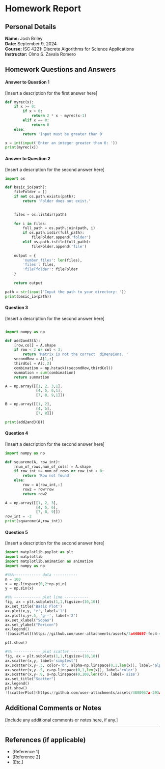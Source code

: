 # Homework Report

## Personal Details
**Name:** Josh Briley  
**Date:** September 9, 2024  
**Course:** ISC 4221: Discrete Algorithms for Science Applications  
**Instructor:** Olmo S. Zavala Romero

## Homework Questions and Answers

#### Answer to Question 1
[Insert a description for the first answer here]

```python
def myrec(x):
    if x >= 0:
        if x > 0:
            return 2 * x - myrec(x-1)
        elif x == 0:
            return 0
    else:
        return 'Input must be greater than 0'

x = int(input('Enter an integer greater than 0: '))
print(myrec(x))
```

#### Answer to Question 2
[Insert a description for the second answer here]

```python
import os

def basic_io(path):
    fileFolder = []
    if not os.path.exists(path):
        return 'Folder does not exist.'

    
    files = os.listdir(path)
    
    for i in files:
        full_path = os.path.join(path, i)
        if os.path.isdir(full_path):
            fileFolder.append('folder')
        elif os.path.isfile(full_path):
            fileFolder.append('file')
    
    output = {
        'number_files': len(files),
        'files': files,
        'fileFfolder': fileFolder
    }
    
    return output

path = str(input('Input the path to your directory: '))
print(basic_io(path))
```

#### Question 3
[Insert a description for the second answer here]

```python

import numpy as np

def add2and3(A):
    [row,col] = A.shape
    if row < 2 or col < 3:
        return 'Matrix is not the correct  dimensions. '
    secondRow = A[1,:]
    thirdCol = A[:,2]
    combination = np.hstack((secondRow,thirdCol))
    summation = sum(combination)
    return summation

A = np.array([[1, 2, 3,1],
              [4, 5, 6,1],
              [7, 8, 9,1]])

B = np.array([[1, 2],
              [4, 5],
              [7, 8]])

print(add2and3(B))

```

#### Question 4
[Insert a description for the second answer here]

```python
import numpy as np

def squareme(A, row_int):
    [num_of_rows,num_of_cols] = A.shape
    if row_int >= num_of_rows or row_int < 0:
        return 'Row not found'
    else:
        row = A[row_int,:]
        row2 = row*row
        return row2

A = np.array([[1, 2, 3],
              [4, 5, 6],
              [7, 8, 9]])
row_int = -2
print(squareme(A,row_int))

```

#### Question 5
[Insert a description for the second answer here]

```python
import matplotlib.pyplot as plt
import matplotlib
import matplotlib.animation as animation
import numpy as np

#%%%------------ data -----------
n = 100
x = np.linspace(0,2*np.pi,n)
y = np.sin(x)

#%% ------------ plot line -----------
fig, ax = plt.subplots(1,1,figsize=(10,10))
ax.set_title('Basic Plot')
ax.plot(x,y, 'r', label='1')
ax.plot(x,y+.5, 'g--', label='2')
ax.set_xlabel("Sopas")
ax.set_ylabel("Pericon")
ax.legend()
![basicPlot](https://github.com/user-attachments/assets/7a440697-fec4-4be8-bba2-c220b009bcaf)

plt.show()

#%% ------------ plot scatter -----------
fig, ax = plt.subplots(1,1,figsize=(10,10))
ax.scatter(x,y, label='simplest')
ax.scatter(x,y-.3, color='b', alpha=np.linspace(0,1,len(x)), label='alpha')    # alpha
ax.scatter(x,y-.5, c=np.linspace(0,1,len(x)), label='color')                   # color
ax.scatter(x,y-.8, s=np.linspace(0,100,len(x)), label='size')                 # Size
ax.set_title("Scatter")
ax.legend()
plt.show()
![scatterPlot](https://github.com/user-attachments/assets/4880967a-293a-4882-ac42-8465b8a97f5a)

```

## Additional Comments or Notes

[Include any additional comments or notes here, if any.]

---

## References (if applicable)

- [Reference 1]
- [Reference 2]
- [Etc.]
